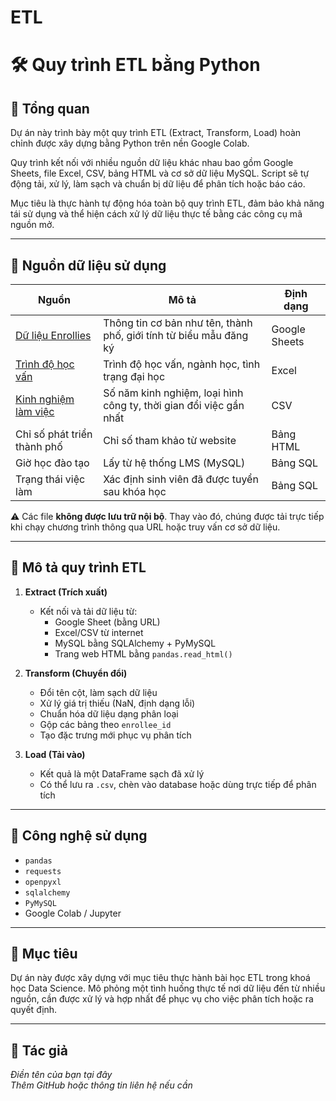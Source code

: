 # ETL
# 🛠️ Quy trình ETL bằng Python

## 📌 Tổng quan

Dự án này trình bày một quy trình ETL (Extract, Transform, Load) hoàn chỉnh được xây dựng bằng Python trên nền Google Colab.

Quy trình kết nối với nhiều nguồn dữ liệu khác nhau bao gồm Google Sheets, file Excel, CSV, bảng HTML và cơ sở dữ liệu MySQL. Script sẽ tự động tải, xử lý, làm sạch và chuẩn bị dữ liệu để phân tích hoặc báo cáo.

Mục tiêu là thực hành tự động hóa toàn bộ quy trình ETL, đảm bảo khả năng tái sử dụng và thể hiện cách xử lý dữ liệu thực tế bằng các công cụ mã nguồn mở.

---

## 📂 Nguồn dữ liệu sử dụng

| Nguồn | Mô tả | Định dạng |
|-------|------|-----------|
| [Dữ liệu Enrollies](https://docs.google.com/spreadsheets/d/1VCkHwBjJGRJ21asd9pxW4_0z2PWuKhbLR3gUHm-p4GI) | Thông tin cơ bản như tên, thành phố, giới tính từ biểu mẫu đăng ký | Google Sheets |
| [Trình độ học vấn](https://assets.swisscoding.edu.vn/company_course/enrollies_education.xlsx) | Trình độ học vấn, ngành học, tình trạng đại học | Excel |
| [Kinh nghiệm làm việc](https://assets.swisscoding.edu.vn/company_course/work_experience.csv) | Số năm kinh nghiệm, loại hình công ty, thời gian đổi việc gần nhất | CSV |
| Chỉ số phát triển thành phố | Chỉ số tham khảo từ website | Bảng HTML |
| Giờ học đào tạo | Lấy từ hệ thống LMS (MySQL) | Bảng SQL |
| Trạng thái việc làm | Xác định sinh viên đã được tuyển sau khóa học | Bảng SQL |

⚠️ Các file **không được lưu trữ nội bộ**. Thay vào đó, chúng được tải trực tiếp khi chạy chương trình thông qua URL hoặc truy vấn cơ sở dữ liệu.

---

## 🔁 Mô tả quy trình ETL

1. **Extract (Trích xuất)**
   - Kết nối và tải dữ liệu từ:
     - Google Sheet (bằng URL)
     - Excel/CSV từ internet
     - MySQL bằng SQLAlchemy + PyMySQL
     - Trang web HTML bằng `pandas.read_html()`

2. **Transform (Chuyển đổi)**
   - Đổi tên cột, làm sạch dữ liệu
   - Xử lý giá trị thiếu (NaN, định dạng lỗi)
   - Chuẩn hóa dữ liệu dạng phân loại
   - Gộp các bảng theo `enrollee_id`
   - Tạo đặc trưng mới phục vụ phân tích

3. **Load (Tải vào)**
   - Kết quả là một DataFrame sạch đã xử lý
   - Có thể lưu ra `.csv`, chèn vào database hoặc dùng trực tiếp để phân tích

---

## 🧰 Công nghệ sử dụng

- `pandas`
- `requests`
- `openpyxl`
- `sqlalchemy`
- `PyMySQL`
- Google Colab / Jupyter

---

## 🎯 Mục tiêu

Dự án này được xây dựng với mục tiêu thực hành bài học ETL trong khoá học Data Science. Mô phỏng một tình huống thực tế nơi dữ liệu đến từ nhiều nguồn, cần được xử lý và hợp nhất để phục vụ cho việc phân tích hoặc ra quyết định.

---

## 🧠 Tác giả

*Điền tên của bạn tại đây*  
*Thêm GitHub hoặc thông tin liên hệ nếu cần*
